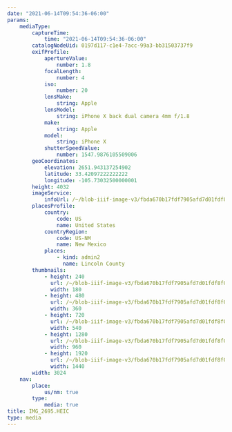 ```yaml
---
date: "2021-06-14T09:54:36-06:00"
params:
    mediaType:
        captureTime:
            time: "2021-06-14T09:54:36-06:00"
        catalogNodeUid: 0197d117-c1e4-7acc-99a3-bb31503737f9
        exifProfile:
            apertureValue:
                number: 1.8
            focalLength:
                number: 4
            iso:
                number: 20
            lensMake:
                string: Apple
            lensModel:
                string: iPhone X back dual camera 4mm f/1.8
            make:
                string: Apple
            model:
                string: iPhone X
            shutterSpeedValue:
                number: 1547.9876105509006
        geoCoordinates:
            elevation: 2651.943137254902
            latitude: 33.42097222222222
            longitude: -105.73032500000001
        height: 4032
        imageService:
            infoUrl: /~/blob-iiif-image-v3/fbda670b17fdf7905afd7d01fdf8f0fcdb8759a829dc145668fb4ae15425e701/info.json
        placesProfile:
            country:
                code: US
                name: United States
            countryRegion:
                code: US-NM
                name: New Mexico
            places:
                - kind: admin2
                  name: Lincoln County
        thumbnails:
            - height: 240
              url: /~/blob-iiif-image-v3/fbda670b17fdf7905afd7d01fdf8f0fcdb8759a829dc145668fb4ae15425e701/full/180%2C240/0/default.jpg
              width: 180
            - height: 480
              url: /~/blob-iiif-image-v3/fbda670b17fdf7905afd7d01fdf8f0fcdb8759a829dc145668fb4ae15425e701/full/360%2C480/0/default.jpg
              width: 360
            - height: 720
              url: /~/blob-iiif-image-v3/fbda670b17fdf7905afd7d01fdf8f0fcdb8759a829dc145668fb4ae15425e701/full/540%2C720/0/default.jpg
              width: 540
            - height: 1280
              url: /~/blob-iiif-image-v3/fbda670b17fdf7905afd7d01fdf8f0fcdb8759a829dc145668fb4ae15425e701/full/960%2C1280/0/default.jpg
              width: 960
            - height: 1920
              url: /~/blob-iiif-image-v3/fbda670b17fdf7905afd7d01fdf8f0fcdb8759a829dc145668fb4ae15425e701/full/1440%2C1920/0/default.jpg
              width: 1440
        width: 3024
    nav:
        place:
            us/nm: true
        type:
            media: true
title: IMG_2695.HEIC
type: media
---
```

